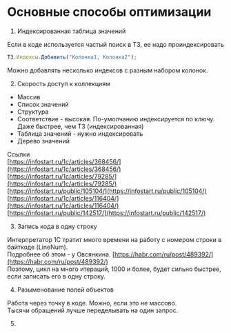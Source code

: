 # Основные способы оптимизации

1. Индексированная таблица значений

Если в коде используется частый поиск в ТЗ, ее надо проиндексировать  
```javascript
ТЗ.Индексы.Добавить("Колонка1, Колонка2");  
```
Можно добавлять несколько индексов с разным набором колонок.  

2. Скорость доступ к коллекциям

* Массив
* Список значений
* Структура
* Соответствие        - высокая. По-умолчанию индексируется по ключу. Даже быстрее, чем ТЗ (индексированная)
* Таблица значений    - нужно индексировать
* Дерево значений

Ссылки  
[https://infostart.ru/1c/articles/368456/](https://infostart.ru/1c/articles/368456/)  
[https://infostart.ru/1c/articles/79285/](https://infostart.ru/1c/articles/79285/)  
[https://infostart.ru/public/105104/](https://infostart.ru/public/105104/)  
[https://infostart.ru/1c/articles/116404/](https://infostart.ru/1c/articles/116404/)  
[https://infostart.ru/public/142517/](https://infostart.ru/public/142517/)  


3. Запись кода в одну строку

Интерпретатор 1С тратит много времени на работу с номером строки в байткоде (LineNum).  
Подробнее об этом - у Овсянкина.  [https://habr.com/ru/post/489392/](https://habr.com/ru/post/489392/)  
Поэтому, цикл на много итераций, 1000 и более, будет сильно быстрее, если записать его в одну строку.  

4. Разыменование полей объектов

Работа через точку в коде. Можно, если это не массово.  
Тысячи обращений лучше переделывать на один запрос.  

5.